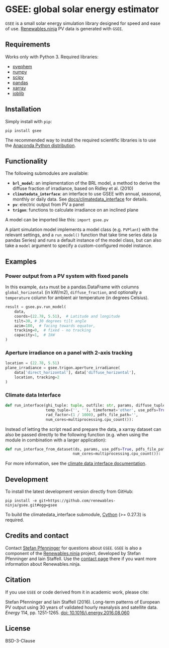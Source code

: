 # GSEE: global solar energy estimator

`GSEE` is a small solar energy simulation library designed for speed and ease of use. [Renewables.ninja](https://www.renewables.ninja/) PV data is generated with `GSEE`.

## Requirements

Works only with Python 3. Required libraries:

* [pyephem](https://pypi.org/project/ephem/)
* [numpy](https://numpy.org/)
* [scipy](https://scipy.org/)
* [pandas](https://pandas.pydata.org/)
* [xarray](https://xarray.pydata.org/)
* [joblib](https://pypi.org/project/joblib/)

## Installation

Simply install with `pip`:

    pip install gsee

The recommended way to install the required scientific libraries is to use the [Anaconda Python distribution](https://www.continuum.io/downloads).

## Functionality

The following submodules are available:

* __``brl_model``__: an implementation of the BRL model, a method to derive the diffuse fraction of irradiance, based on Ridley et al. (2010)
* __``climatedata_interface``__: an interface to use GSEE with annual, seasonal, monthly or daily data. See [docs/climatedata_interface](docs/climatedata_interface.md) for details.
* __``pv``__: electric output from PV a panel
* __``trigon``__: functions to calculate irradiance on an inclined plane

A model can be imported like this: ``import gsee.pv``

A plant simulation model implements a model class (e.g. ``PVPlant``) with the relevant settings, and a ``run_model()`` function that take time series data (a pandas Series) and runs a default instance of the model class, but can also take a ``model`` argument to specify a custom-configured model instance.

## Examples

### Power output from a PV system with fixed panels

In this example, ``data`` must be a pandas.DataFrame with columns ``global_horizontal`` (in kW/m2), ``diffuse_fraction``, and optionally a ``temperature`` column for ambient air temperature (in degrees Celsius).

```python
result = gsee.pv.run_model(
    data,
    coords=(22.78, 5.51),  # Latitude and longitude
    tilt=30, # 30 degrees tilt angle
    azim=180,  # facing towards equator,
    tracking=0,  # fixed - no tracking
    capacity=1,  # 1kW
)
```

### Aperture irradiance on a panel with 2-axis tracking

```python
location = (22.78, 5.51)
plane_irradiance = gsee.trigon.aperture_irradiance(
    data['direct_horizontal'], data['diffuse_horizontal'],
    location, tracking=2
)
```

### Climate data Interface

```python
def run_interface(ghi_tuple: tuple, outfile: str, params, diffuse_tuple=('', ''),
                  temp_tuple=('', ''), timeformat='other', use_pdfs=True,
                  rad_factor=(1 / 1000), pdfs_file_path='',
                  num_cores=multiprocessing.cpu_count()):
```

Instead of letting the script read and prepare the data, a xarray dataset can also be passed directly to the following function (e.g. when using the module in combination with a larger application):

```python
def run_interface_from_dataset(ds, params, use_pdfs=True, pdfs_file_path='',
                              num_cores=multiprocessing.cpu_count()):
```

For more information, see the [climate data interface documentation](docs/climatedata-interface.md).

## Development

To install the latest development version directly from GitHub:

    pip install -e git+https://github.com/renewables-ninja/gsee.git#egg=gsee

To build the climatedata_interface submodule, [Cython](http://cython.org/) (>= 0.27.3) is required.

## Credits and contact

Contact [Stefan Pfenninger](mailto:stefan.pfenninger@usys.ethz.ch) for questions about `GSEE`. `GSEE` is also a component of the [Renewables.ninja](https://www.renewables.ninja) project, developed by Stefan Pfenninger and Iain Staffell. Use the [contact page](https://www.renewables.ninja/about) there if you want more information about Renewables.ninja.

## Citation

If you use `GSEE` or code derived from it in academic work, please cite:

Stefan Pfenninger and Iain Staffell (2016). Long-term patterns of European PV output using 30 years of validated hourly reanalysis and satellite data. *Energy* 114, pp. 1251-1265. [doi: 10.1016/j.energy.2016.08.060](https://doi.org/10.1016/j.energy.2016.08.060)

## License

BSD-3-Clause
